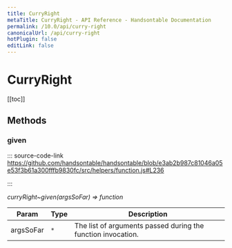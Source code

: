 ```yaml
---
title: CurryRight
metaTitle: CurryRight - API Reference - Handsontable Documentation
permalink: /10.0/api/curry-right
canonicalUrl: /api/curry-right
hotPlugin: false
editLink: false
---
```


# CurryRight

[[toc]]
## Methods

### given
  
::: source-code-link https://github.com/handsontable/handsontable/blob/e3ab2b987c81046a05e53f3b61a300fffb9830fc/src/helpers/function.js#L236

:::

_curryRight~given(argsSoFar) ⇒ function_


| Param | Type | Description |
| --- | --- | --- |
| argsSoFar | `*` | The list of arguments passed during the function invocation. |


